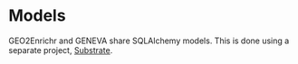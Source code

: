 # Models

GEO2Enrichr and GENEVA share SQLAlchemy models. This is done using a separate project, [Substrate](https://github.com/MaayanLab/substrate/).